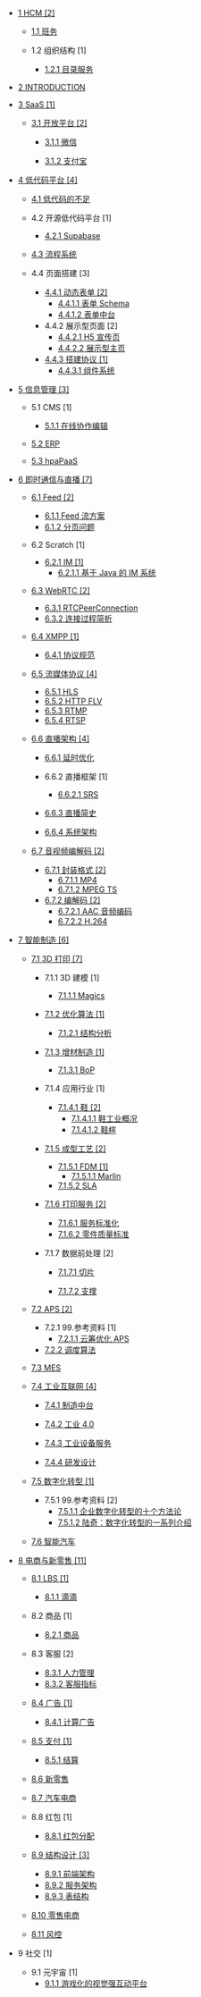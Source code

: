   - [1 HCM [2]](/HCM/README.md)
    - [1.1 班务](/HCM/班务/README.md)
      
    - 1.2 组织结构 [1]
      - [1.2.1 目录服务](/HCM/组织结构/目录服务.md)
  - [2 INTRODUCTION](/INTRODUCTION.md)
  - [3 SaaS [1]](/SaaS/README.md)
    - [3.1 开放平台 [2]](/SaaS/开放平台/README.md)
      - [3.1.1 微信](/SaaS/开放平台/微信/README.md)
        
      - [3.1.2 支付宝](/SaaS/开放平台/支付宝/README.md)
        
  - [4 低代码平台 [4]](/低代码平台/README.md)
    - [4.1 低代码的不足](/低代码平台/低代码的不足/README.md)
      
    - 4.2 开源低代码平台 [1]
      - [4.2.1 Supabase](/低代码平台/开源低代码平台/Supabase/README.md)
        
    - [4.3 流程系统](/低代码平台/流程系统/README.md)
      
    - 4.4 页面搭建 [3]
      - [4.4.1 动态表单 [2]](/低代码平台/页面搭建/动态表单/README.md)
        - [4.4.1.1 表单 Schema](/低代码平台/页面搭建/动态表单/表单%20Schema.md)
        - [4.4.1.2 表单中台](/低代码平台/页面搭建/动态表单/表单中台.md)
      - 4.4.2 展示型页面 [2]
        - [4.4.2.1 H5 宣传页](/低代码平台/页面搭建/展示型页面/H5%20宣传页.md)
        - [4.4.2.2 展示型主页](/低代码平台/页面搭建/展示型页面/展示型主页.md)
      - [4.4.3 搭建协议 [1]](/低代码平台/页面搭建/搭建协议/README.md)
        - [4.4.3.1 组件系统](/低代码平台/页面搭建/搭建协议/组件系统.md)
  - [5 信息管理 [3]](/信息管理/README.md)
    - 5.1 CMS [1]
      - [5.1.1 在线协作编辑](/信息管理/CMS/在线协作编辑.md)
    - [5.2 ERP](/信息管理/ERP/README.md)
      
    - [5.3 hpaPaaS](/信息管理/hpaPaaS/README.md)
      
  - [6 即时通信与直播 [7]](/即时通信与直播/README.md)
    - [6.1 Feed [2]](/即时通信与直播/Feed/README.md)
      - [6.1.1 Feed 流方案](/即时通信与直播/Feed/Feed%20流方案.md)
      - [6.1.2 分页问题](/即时通信与直播/Feed/分页问题.md)
    - 6.2 Scratch [1]
      - [6.2.1 IM [1]](/即时通信与直播/Scratch/IM/README.md)
        - [6.2.1.1 基于 Java 的 IM 系统](/即时通信与直播/Scratch/IM/基于%20Java%20的%20IM%20系统.md)
    - [6.3 WebRTC [2]](/即时通信与直播/WebRTC/README.md)
      - [6.3.1 RTCPeerConnection](/即时通信与直播/WebRTC/RTCPeerConnection.md)
      - [6.3.2 连接过程简析](/即时通信与直播/WebRTC/连接过程简析.md)
    - [6.4 XMPP [1]](/即时通信与直播/XMPP/README.md)
      - [6.4.1 协议规范](/即时通信与直播/XMPP/协议规范.md)
    - [6.5 流媒体协议 [4]](/即时通信与直播/流媒体协议/README.md)
      - [6.5.1 HLS](/即时通信与直播/流媒体协议/HLS.md)
      - [6.5.2 HTTP FLV](/即时通信与直播/流媒体协议/HTTP-FLV.md)
      - [6.5.3 RTMP](/即时通信与直播/流媒体协议/RTMP.md)
      - [6.5.4 RTSP](/即时通信与直播/流媒体协议/RTSP.md)
    - [6.6 直播架构 [4]](/即时通信与直播/直播架构/README.md)
      - [6.6.1 延时优化](/即时通信与直播/直播架构/延时优化/README.md)
        
      - 6.6.2 直播框架 [1]
        - [6.6.2.1 SRS](/即时通信与直播/直播架构/直播框架/SRS/README.md)
          
      - [6.6.3 直播简史](/即时通信与直播/直播架构/直播简史.md)
      - [6.6.4 系统架构](/即时通信与直播/直播架构/系统架构/README.md)
        
    - [6.7 音视频编解码 [2]](/即时通信与直播/音视频编解码/README.md)
      - [6.7.1 封装格式 [2]](/即时通信与直播/音视频编解码/封装格式/README.md)
        - [6.7.1.1 MP4](/即时通信与直播/音视频编解码/封装格式/MP4.md)
        - [6.7.1.2 MPEG TS](/即时通信与直播/音视频编解码/封装格式/MPEG-TS.md)
      - [6.7.2 编解码 [2]](/即时通信与直播/音视频编解码/编解码/README.md)
        - [6.7.2.1 AAC 音频编码](/即时通信与直播/音视频编解码/编解码/AAC%20音频编码.md)
        - [6.7.2.2 H.264](/即时通信与直播/音视频编解码/编解码/H.264.md)
  - [7 智能制造 [6]](/智能制造/README.md)
    - [7.1 3D 打印 [7]](/智能制造/3D%20打印/README.md)
      - 7.1.1 3D 建模 [1]
        - [7.1.1.1 Magics](/智能制造/3D%20打印/3D%20建模/Magics/README.md)
          
      - [7.1.2 优化算法 [1]](/智能制造/3D%20打印/优化算法/README.md)
        - [7.1.2.1 结构分析](/智能制造/3D%20打印/优化算法/结构分析.md)
      - [7.1.3 增材制造 [1]](/智能制造/3D%20打印/增材制造/README.md)
        - [7.1.3.1 BoP](/智能制造/3D%20打印/增材制造/BoP.md)
      - 7.1.4 应用行业 [1]
        - [7.1.4.1 鞋 [2]](/智能制造/3D%20打印/应用行业/鞋/README.md)
          - [7.1.4.1.1 鞋工业概况](/智能制造/3D%20打印/应用行业/鞋/鞋工业概况.md)
          - [7.1.4.1.2 鞋楦](/智能制造/3D%20打印/应用行业/鞋/鞋楦.md)
      - [7.1.5 成型工艺 [2]](/智能制造/3D%20打印/成型工艺/README.md)
        - [7.1.5.1 FDM [1]](/智能制造/3D%20打印/成型工艺/FDM/README.md)
          - [7.1.5.1.1 Marlin](/智能制造/3D%20打印/成型工艺/FDM/Marlin.md)
        - [7.1.5.2 SLA](/智能制造/3D%20打印/成型工艺/SLA/README.md)
          
      - [7.1.6 打印服务 [2]](/智能制造/3D%20打印/打印服务/README.md)
        - [7.1.6.1 服务标准化](/智能制造/3D%20打印/打印服务/服务标准化.md)
        - [7.1.6.2 零件质量标准](/智能制造/3D%20打印/打印服务/零件质量标准.md)
      - 7.1.7 数据前处理 [2]
        - [7.1.7.1 切片](/智能制造/3D%20打印/数据前处理/切片/README.md)
          
        - [7.1.7.2 支撑](/智能制造/3D%20打印/数据前处理/支撑/README.md)
          
    - [7.2 APS [2]](/智能制造/APS/README.md)
      - 7.2.1 99.参考资料 [1]
        - [7.2.1.1 云筹优化 APS](/智能制造/APS/99.参考资料/云筹优化%20APS.md)
      - [7.2.2 调度算法](/智能制造/APS/调度算法.md)
    - [7.3 MES](/智能制造/MES/README.md)
      
    - [7.4 工业互联网 [4]](/智能制造/工业互联网/README.md)
      - [7.4.1 制造中台](/智能制造/工业互联网/制造中台/README.md)
        
      - [7.4.2 工业 4.0](/智能制造/工业互联网/工业%204.0/README.md)
        
      - [7.4.3 工业设备服务](/智能制造/工业互联网/工业设备服务/README.md)
        
      - [7.4.4 研发设计](/智能制造/工业互联网/研发设计/README.md)
        
    - [7.5 数字化转型 [1]](/智能制造/数字化转型/README.md)
      - 7.5.1 99.参考资料 [2]
        - [7.5.1.1 企业数字化转型的十个方法论](/智能制造/数字化转型/99.参考资料/2021-企业数字化转型的十个方法论.md)
        - [7.5.1.2 陆奇：数字化转型的一系列介绍](/智能制造/数字化转型/99.参考资料/陆奇：数字化转型的一系列介绍.md)
    - [7.6 智能汽车](/智能制造/智能汽车/README.md)
      
  - [8 电商与新零售 [11]](/电商与新零售/README.md)
    - [8.1 LBS [1]](/电商与新零售/LBS/README.md)
      - [8.1.1 滴滴](/电商与新零售/LBS/滴滴.md)
    - 8.2 商品 [1]
      - [8.2.1 商品](/电商与新零售/商品/商品.md)
    - 8.3 客服 [2]
      - [8.3.1 人力管理](/电商与新零售/客服/人力管理.md)
      - [8.3.2 客服指标](/电商与新零售/客服/客服指标.md)
    - [8.4 广告 [1]](/电商与新零售/广告/README.md)
      - [8.4.1 计算广告](/电商与新零售/广告/计算广告.md)
    - [8.5 支付 [1]](/电商与新零售/支付/README.md)
      - [8.5.1 结算](/电商与新零售/支付/结算/README.md)
        
    - [8.6 新零售](/电商与新零售/新零售/README.md)
      
    - [8.7 汽车电商](/电商与新零售/汽车电商/README.md)
      
    - 8.8 红包 [1]
      - [8.8.1 红包分配](/电商与新零售/红包/红包分配.md)
    - [8.9 结构设计 [3]](/电商与新零售/结构设计/README.md)
      - [8.9.1 前端架构](/电商与新零售/结构设计/前端架构.md)
      - [8.9.2 服务架构](/电商与新零售/结构设计/服务架构.md)
      - [8.9.3 表结构](/电商与新零售/结构设计/表结构.md)
    - [8.10 零售电商](/电商与新零售/零售电商/README.md)
      
    - [8.11 风控](/电商与新零售/风控/README.md)
      
  - 9 社交 [1]
    - 9.1 元宇宙 [1]
      - [9.1.1 游戏化的视觉强互动平台](/社交/元宇宙/游戏化的视觉强互动平台.md)
